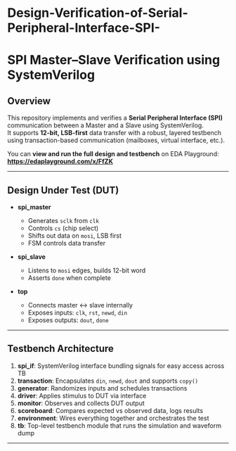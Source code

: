 # Design-Verification-of-Serial-Peripheral-Interface-SPI-

# SPI Master–Slave Verification using SystemVerilog

## Overview
This repository implements and verifies a **Serial Peripheral Interface (SPI)** communication between a Master and a Slave using SystemVerilog.  
It supports **12-bit, LSB-first** data transfer with a robust, layered testbench using transaction-based communication (mailboxes, virtual interface, etc.).

You can **view and run the full design and testbench** on EDA Playground:  
**https://edaplayground.com/x/FfZK**

---

## Design Under Test (DUT)

- **spi_master**
  - Generates `sclk` from `clk`
  - Controls `cs` (chip select)
  - Shifts out data on `mosi`, LSB first
  - FSM controls data transfer

- **spi_slave**
  - Listens to `mosi` edges, builds 12-bit word
  - Asserts `done` when complete

- **top**
  - Connects master ↔ slave internally
  - Exposes inputs: `clk`, `rst`, `newd`, `din`
  - Exposes outputs: `dout`, `done`

---

## Testbench Architecture

1. **spi_if**: SystemVerilog interface bundling signals for easy access across TB
2. **transaction**: Encapsulates `din`, `newd`, `dout` and supports `copy()`
3. **generator**: Randomizes inputs and schedules transactions
4. **driver**: Applies stimulus to DUT via interface
5. **monitor**: Observes and collects DUT output
6. **scoreboard**: Compares expected vs observed data, logs results
7. **environment**: Wires everything together and orchestrates the test
8. **tb**: Top-level testbench module that runs the simulation and waveform dump

---


